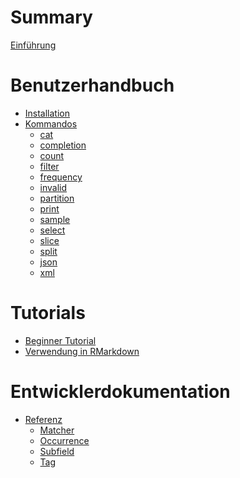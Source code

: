 # Summary

[Einführung](README.md)

# Benutzerhandbuch

- [Installation]()
- [Kommandos]()
    - [cat]()
    - [completion]()
    - [count]()
    - [filter]()
    - [frequency]()
    - [invalid]()
    - [partition]()
    - [print]()
    - [sample]()
    - [select]()
    - [slice]()
    - [split]()
    - [json]()
    - [xml]()

# Tutorials

- [Beginner Tutorial](tutorials/beginner-tutorial.md)
- [Verwendung in RMarkdown](tutorials/rmarkdown/rmarkdown.md)

# Entwicklerdokumentation

- [Referenz](./referenz/index.md)
  - [Matcher](./referenz/matcher.md)
  - [Occurrence](./referenz/occurrence.md)
  - [Subfield](./referenz/subfield.md)
  - [Tag](./referenz/tag.md)

